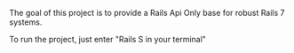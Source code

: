The goal of this project is to provide a Rails Api Only base for robust Rails 7 systems.

To run the project, just enter "Rails S in your terminal"
